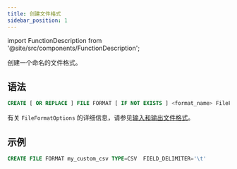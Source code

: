 ```yaml
---
title: 创建文件格式
sidebar_position: 1
---
```


import FunctionDescription from '@site/src/components/FunctionDescription';

<FunctionDescription description="引入或更新于：v1.2.339"/>

创建一个命名的文件格式。

## 语法

```sql
CREATE [ OR REPLACE ] FILE FORMAT [ IF NOT EXISTS ] <format_name> FileFormatOptions
```

有关 `FileFormatOptions` 的详细信息，请参见[输入和输出文件格式](../../../00-sql-reference/50-file-format-options.md)。

## 示例

```sql
CREATE FILE FORMAT my_custom_csv TYPE=CSV  FIELD_DELIMITER='\t' 
```